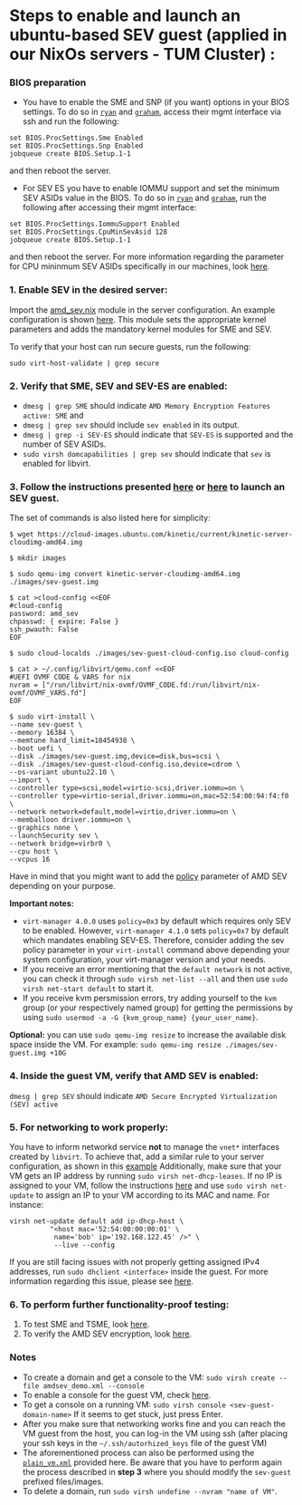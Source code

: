 # Steps to enable and launch an ubuntu-based SEV guest (applied in our NixOs servers - TUM Cluster) :

### BIOS preparation
- You have to enable the SME and SNP (if you want) options in your BIOS settings.
To do so in [`ryan`](https://github.com/TUM-DSE/doctor-cluster-config/blob/master/docs/hosts/ryan.md) and 
[`graham`](https://github.com/TUM-DSE/doctor-cluster-config/blob/master/docs/hosts/graham.md),
access their mgmt interface via ssh and run the following:
```
set BIOS.ProcSettings.Sme Enabled
set BIOS.ProcSettings.Snp Enabled
jobqueue create BIOS.Setup.1-1
```
and then reboot the server.
- For SEV ES you have to enable IOMMU support and set the minimum SEV ASIDs value in the BIOS.
To do so in [`ryan`](https://github.com/TUM-DSE/doctor-cluster-config/blob/master/docs/hosts/ryan.md) and 
[`graham`](https://github.com/TUM-DSE/doctor-cluster-config/blob/master/docs/hosts/graham.md), 
run the following after accessing their mgmt interface:
```
set BIOS.ProcSettings.IommuSupport Enabled
set BIOS.ProcSettings.CpuMinSevAsid 128
jobqueue create BIOS.Setup.1-1
```
and then reboot the server.
For more information regarding the parameter for CPU mininmum SEV ASIDs specifically in our machines,
look [here](https://www.dell.com/support/manuals/en-us/idrac9-lifecycle-controller-v4.x-series/idrac_4.00.00.00_racadm_ar_referenceguide/bios.procsettings.cpuminsevasid-(read-or-write)?guid=guid-4bdaeaa7-d054-4fd1-bd84-0cd71d7aec1e&lang=en-us).

### 1. Enable SEV in the desired server:
Import the [amd_sev.nix](https://github.com/TUM-DSE/doctor-cluster-config/blob/master/modules/amd_sev.nix) module in the server configuration. 
An example configuration is shown [here](https://github.com/TUM-DSE/doctor-cluster-config/blob/master/hosts/graham.nix). 
This module sets the appropriate kernel parameters and adds the mandatory kernel modules for SME and SEV.

To verify that your host can run secure guests, run the following:
```
sudo virt-host-validate | grep secure
```

### 2. Verify that SME, SEV and SEV-ES are enabled:
- `dmesg | grep SME` should indicate `AMD Memory Encryption Features active: SME` and
- `dmesg | grep sev` should include `sev enabled` in its output.
- `dmesg | grep -i SEV-ES` should indicate that `SEV-ES` is supported and the number of SEV ASIDs.
- `sudo virsh domcapabilities | grep sev` should indicate that `sev` is enabled for libvirt.

### 3. Follow the instructions presented [here](https://github.com/Masheenist/AMDSEV/blob/main/README.md) or [here](https://docs.ovh.com/us/en/dedicated/enable-and-use-amd-sme-sev/) to launch an SEV guest.
The set of commands is also listed here for simplicity:
```
$ wget https://cloud-images.ubuntu.com/kinetic/current/kinetic-server-cloudimg-amd64.img 

$ mkdir images

$ sudo qemu-img convert kinetic-server-cloudimg-amd64.img ./images/sev-guest.img

$ cat >cloud-config <<EOF
#cloud-config
password: amd_sev
chpasswd: { expire: False }
ssh_pwauth: False
EOF

$ sudo cloud-localds ./images/sev-guest-cloud-config.iso cloud-config

$ cat > ~/.config/libvirt/qemu.conf <<EOF
#UEFI OVMF CODE & VARS for nix
nvram = ["/run/libvirt/nix-ovmf/OVMF_CODE.fd:/run/libvirt/nix-ovmf/OVMF_VARS.fd"]
EOF

$ sudo virt-install \
--name sev-guest \
--memory 16384 \
--memtune hard_limit=18454938 \
--boot uefi \
--disk ./images/sev-guest.img,device=disk,bus=scsi \
--disk ./images/sev-guest-cloud-config.iso,device=cdrom \
--os-variant ubuntu22.10 \
--import \
--controller type=scsi,model=virtio-scsi,driver.iommu=on \
--controller type=virtio-serial,driver.iommu=on,mac=52:54:00:94:f4:f0 \
--network network=default,model=virtio,driver.iommu=on \
--memballoon driver.iommu=on \
--graphics none \
--launchSecurity sev \
--network bridge=virbr0 \
--cpu host \
--vcpus 16
```
Have in mind that you might want to add the [policy](https://documentation.suse.com/sles/15-SP1/html/SLES-amd-sev/index.html) parameter of AMD SEV depending on your purpose.

**Important notes:**
- `virt-manager 4.0.0` uses `policy=0x3` by default which requires only SEV to be enabled.
However, `virt-manager 4.1.0` sets `policy=0x7` by default which mandates enabling SEV-ES.
Therefore, consider adding the sev policy parameter in your `virt-install` command above depending your system configuration,
your virt-manager version and your needs. 
- If you receive an error mentioning that the `default network` is not active, you can check it through `sudo virsh net-list --all` and then 
use `sudo virsh net-start default` to start it.
- If you receive kvm persmission errors, try adding yourself to the `kvm` group (or your respectively named group) for getting the permissions
by using `sudo usermod -a -G {kvm_group_name} {your_user_name}`.

**Optional:** you can use `sudo qemu-img resize` to increase the available disk space inside the VM.
For example: `sudo qemu-img resize ./images/sev-guest.img +10G`

### 4. Inside the guest VM, verify that AMD SEV is enabled:
`dmesg | grep SEV` should indicate `AMD Secure Encrypted Virtualization (SEV) active`

### 5. For networking to work properly: 
You have to inform networkd service **not** to manage the `vnet*` interfaces created by `libvirt`. To achieve that, add a similar rule to your server configuration, as shown in this [example](https://github.com/TUM-DSE/doctor-cluster-config/blob/master/hosts/graham.nix)
Additionally, make sure that your VM gets an IP address by running `sudo virsh net-dhcp-leases`.
If no IP is assigned to your VM, follow the instructions [here](https://wiki.libvirt.org/page/Networking) and use `sudo virsh net-update` to assign an IP to your VM according to its MAC and name. For instance:
```
virsh net-update default add ip-dhcp-host \
          "<host mac='52:54:00:00:00:01' \
           name='bob' ip='192.168.122.45' />" \
           --live --config
```
If you are still facing issues with not properly getting assigned IPv4 addresses, run `sudo dhclient <interface>` inside the guest.
For more information regarding this issue, please see [here](https://unix.stackexchange.com/questions/523922/no-ip-address-assigned-to-kvm-guest-after-its-cloned-from-another-guest). 

### 6. To perform further functionality-proof testing:
1. To test SME and TSME, look [here](https://github.com/dimstav23/amd-mem-encryption-tests/tree/nix_path_test).
2. To verify the AMD SEV encryption, look [here](./amd-sev-encryption-tests/).

### Notes
- To create a domain and get a console to the VM: `sudo virsh create --file amdsev_demo.xml --console`
- To enable a console for the guest VM, check [here](https://serverfault.com/questions/364895/virsh-vm-console-does-not-show-any-output).
- To get a console on a running VM: `sudo virsh console <sev-guest-domain-name>`
If it seems to get stuck, just press Enter.
- After you make sure that networking works fine and you can reach the VM guest from the host, you can log-in the VM using ssh (after placing your ssh keys in the `~/.ssh/autorhized_keys` file of the guest VM) 
- The aforementioned process can also be performed using the [`plain_vm.xml`](./plain_vm.xml) provided here. Be aware that you have to perform again
the process described in **step 3** where you should modify the `sev-guest` prefixed files/images.
- To delete a domain, run `sudo virsh undefine --nvram "name of VM"`.